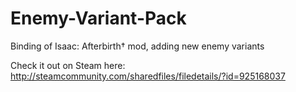 # Enemy-Variant-Pack
Binding of Isaac: Afterbirth† mod, adding new enemy variants

Check it out on Steam here: http://steamcommunity.com/sharedfiles/filedetails/?id=925168037

